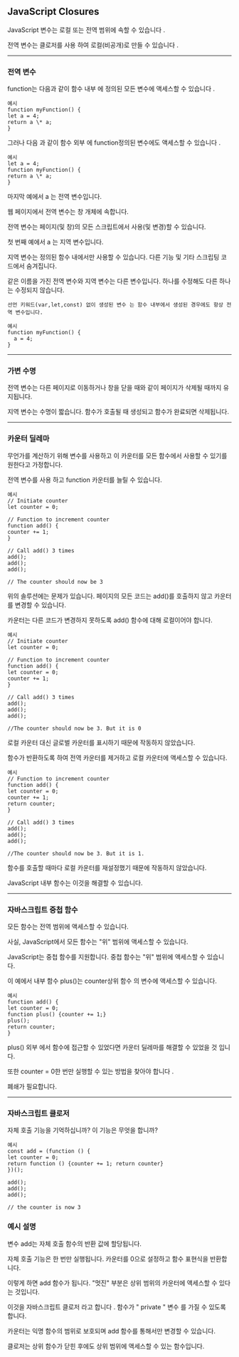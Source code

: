## JavaScript Closures

JavaScript 변수는 로컬 또는 전역 범위에 속할 수 있습니다 .

전역 변수는 클로저를 사용 하여 로컬(비공개)로 만들 수 있습니다 .

---

### 전역 변수

function는 다음과 같이 함수 내부 에 정의된 모든 변수에 액세스할 수 있습니다 .

    예시
    function myFunction() {
    let a = 4;
    return a \* a;
    }

그러나 다음 과 같이 함수 외부 에 function정의된 변수에도 액세스할 수 있습니다 .

    예시
    let a = 4;
    function myFunction() {
    return a \* a;
    }

마지막 예에서 a 는 전역 변수입니다.

웹 페이지에서 전역 변수는 창 개체에 속합니다.

전역 변수는 페이지(및 창)의 모든 스크립트에서 사용(및 변경)할 수 있습니다.

첫 번째 예에서 a 는 지역 변수입니다.

지역 변수는 정의된 함수 내에서만 사용할 수 있습니다. 다른 기능 및 기타 스크립팅 코드에서 숨겨집니다.

같은 이름을 가진 전역 변수와 지역 변수는 다른 변수입니다. 하나를 수정해도 다른 하나는 수정되지 않습니다.

    선언 키워드(var,let,const) 없이 생성된 변수 는 함수 내부에서 생성된 경우에도 항상 전역 변수입니다.

    예시
    function myFunction() {
      a = 4;
    }

---

### 가변 수명

전역 변수는 다른 페이지로 이동하거나 창을 닫을 때와 같이 페이지가 삭제될 때까지 유지됩니다.

지역 변수는 수명이 짧습니다. 함수가 호출될 때 생성되고 함수가 완료되면 삭제됩니다.

---

### 카운터 딜레마

무언가를 계산하기 위해 변수를 사용하고 이 카운터를 모든 함수에서 사용할 수 있기를 원한다고 가정합니다.

전역 변수를 사용 하고 function 카운터를 늘릴 수 있습니다.

    예시
    // Initiate counter
    let counter = 0;

    // Function to increment counter
    function add() {
    counter += 1;
    }

    // Call add() 3 times
    add();
    add();
    add();

    // The counter should now be 3

위의 솔루션에는 문제가 있습니다. 페이지의 모든 코드는 add()를 호출하지 않고 카운터를 변경할 수 있습니다.

카운터는 다른 코드가 변경하지 못하도록 add() 함수에 대해 로컬이어야 합니다.

    예시
    // Initiate counter
    let counter = 0;

    // Function to increment counter
    function add() {
    let counter = 0;
    counter += 1;
    }

    // Call add() 3 times
    add();
    add();
    add();

    //The counter should now be 3. But it is 0

로컬 카운터 대신 글로벌 카운터를 표시하기 때문에 작동하지 않았습니다.

함수가 반환하도록 하여 전역 카운터를 제거하고 로컬 카운터에 액세스할 수 있습니다.

    예시
    // Function to increment counter
    function add() {
    let counter = 0;
    counter += 1;
    return counter;
    }

    // Call add() 3 times
    add();
    add();
    add();

    //The counter should now be 3. But it is 1.

함수를 호출할 때마다 로컬 카운터를 재설정했기 때문에 작동하지 않았습니다.

JavaScript 내부 함수는 이것을 해결할 수 있습니다.

---

### 자바스크립트 중첩 함수

모든 함수는 전역 범위에 액세스할 수 있습니다.

사실, JavaScript에서 모든 함수는 "위" 범위에 액세스할 수 있습니다.

JavaScript는 중첩 함수를 지원합니다. 중첩 함수는 "위" 범위에 액세스할 수 있습니다.

이 예에서 내부 함수 plus()는 counter상위 함수 의 변수에 액세스할 수 있습니다.

    예시
    function add() {
    let counter = 0;
    function plus() {counter += 1;}
    plus();
    return counter;
    }

plus() 외부 에서 함수에 접근할 수 있었다면 카운터 딜레마를 해결할 수 있었을 것 입니다.

또한 counter = 0한 번만 실행할 수 있는 방법을 찾아야 합니다 .

폐쇄가 필요합니다.

---

### 자바스크립트 클로저

자체 호출 기능을 기억하십니까? 이 기능은 무엇을 합니까?

    예시
    const add = (function () {
    let counter = 0;
    return function () {counter += 1; return counter}
    })();

    add();
    add();
    add();

    // the counter is now 3

### 예시 설명

변수 add는 자체 호출 함수의 반환 값에 할당됩니다.

자체 호출 기능은 한 번만 실행됩니다. 카운터를 0으로 설정하고 함수 표현식을 반환합니다.

이렇게 하면 add 함수가 됩니다. "멋진" 부분은 상위 범위의 카운터에 액세스할 수 있다는 것입니다.

이것을 자바스크립트 클로저 라고 합니다 . 함수가 " private " 변수 를 가질 수 있도록 합니다.

카운터는 익명 함수의 범위로 보호되며 add 함수를 통해서만 변경할 수 있습니다.

클로저는 상위 함수가 닫힌 후에도 상위 범위에 액세스할 수 있는 함수입니다.
